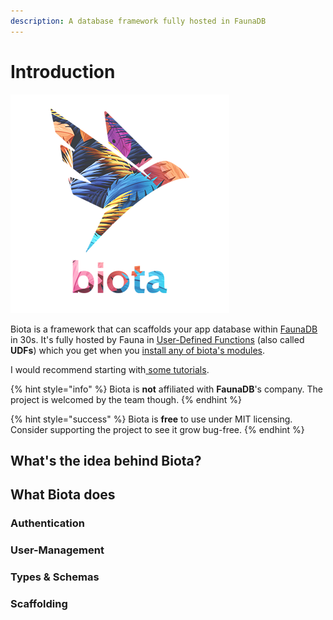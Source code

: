 ```yaml
---
description: A database framework fully hosted in FaunaDB
---
```


# Introduction



![biota&apos;s logo](.gitbook/assets/logo_and_name.png)

Biota is a framework that can scaffolds your app database within [FaunaDB ](https://fauna.com/)in 30s. It's fully hosted by Fauna in [User-Defined Functions](https://docs.fauna.com/fauna/current/api/fql/functions) \(also called **UDFs**\) which you get when you [install any of biota's modules](quickstart-guides/host-biota-in-fauna.md).

I would recommend starting with[ some tutorials](quickstart-guides/tutorials/).

{% hint style="info" %}
Biota is **not** affiliated with **FaunaDB**'s company. The project is welcomed by the team though.
{% endhint %}

{% hint style="success" %}
Biota is **free** to use under MIT licensing.  
Consider supporting the project to see it grow bug-free.
{% endhint %}

## What's the idea behind Biota?



## What Biota does



### Authentication

### User-Management

### Types & Schemas

### Scaffolding

